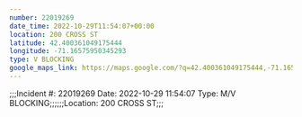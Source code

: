 ```yaml
---
number: 22019269
date_time: 2022-10-29T11:54:07+00:00
location: 200 CROSS ST
latitude: 42.400361049175444
longitude: -71.16575950345293
type: V BLOCKING
google_maps_link: https://maps.google.com/?q=42.400361049175444,-71.16575950345293
---
```


;;;Incident #: 22019269  Date: 2022-10-29 11:54:07   Type: M/V BLOCKING;;;;;;Location: 200 CROSS ST;;;
